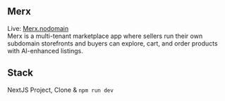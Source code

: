 ## Merx

Live: [Merx.nodomain](https://merxstore.vercel.app/)  
Merx is a multi-tenant marketplace app where sellers run their own subdomain storefronts and buyers can explore, cart, and order products with AI-enhanced listings.

## Stack

NextJS Project, Clone & `npm run dev`
